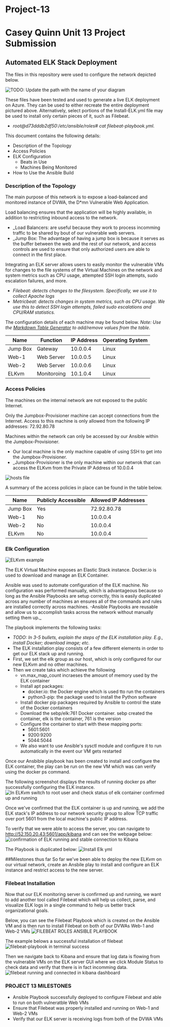 # Project-13
# Casey Quinn Unit 13 Project Submission
## Automated ELK Stack Deployment

The files in this repository were used to configure the network depicted below.

![TODO: Update the path with the name of your diagram](Images/diagram_filename.png)

These files have been tested and used to generate a live ELK deployment on Azure. They can be used to either recreate the entire deployment pictured above. Alternatively, select portions of the Install-ELK.yml file may be used to install only certain pieces of it, such as Filebeat.

  - _root@d73dddb2df50:/etc/ansible/roles# cat filebeat-playbook.yml._

This document contains the following details:
- Description of the Topology
- Access Policies
- ELK Configuration
  - Beats in Use
  - Machines Being Monitored
- How to Use the Ansible Build


### Description of the Topology

The main purpose of this network is to expose a load-balanced and monitored instance of DVWA, the D*mn Vulnerable Web Application.

Load balancing ensures that the application will be highly available, in addition to restricting inbound access to the network.
- _Load Balancers: are useful because they work to process incomming traffic to be shared by bout of our vulnerable web servers.
- _Jump Box: The advantage of having a jump box is because it serves as the buffer between the web and the rest of our network, and access controls are used to ensure that only authorized users are able to connect in the first place. 

Integrating an ELK server allows users to easily monitor the vulnerable VMs for changes to the file systems of the Virtual Machines on the network and system metrics such as CPU usage, attempted SSH login attempts, sudo escalation failures, and more.
- _Filebeat: detects changes to the filesystem. Specifically, we use it to collect Apache logs_
- _Metricbeat: detects changes in system metrics, such as CPU usage. We use this to detect SSH login attempts, failed sudo escalations and CPU/RAM statistics._

The configuration details of each machine may be found below.
_Note: Use the [Markdown Table Generator](http://www.tablesgenerator.com/markdown_tables) to add/remove values from the table_.

| Name     | Function     | IP Address | Operating System |
|----------|--------------|------------|------------------|
| Jump Box | Gateway      | 10.0.0.4   | Linux            |
| Web-1    | Web Server   | 10.0.0.5   | Linux            |
| Web-2    | Web Server   | 10.0.0.6   | Linux            |
| ELKvm    | Monitoroing  | 10.1.0.4   | Linux            |

### Access Policies

The machines on the internal network are not exposed to the public Internet. 

Only the Jumpbox-Provisioner machine can accept connections from the Internet. Access to this machine is only allowed from the following IP addresses: 72.92.80.78

Machines within the network can only be accessed by our Ansible within the Jumpbox-Provisioner.
- Our local machine is the only machine capable of using SSH to get into the Jumpbox-Provisioner. 
- _Jumpbox-Provisioner is the only machine within our netwrok that can access the ELKvm from the Private IP Address of 10.0.0.4

![hosts file](https://user-images.githubusercontent.com/77703892/120907178-73967400-c62d-11eb-9a64-4dc81bd608d6.PNG)


A summary of the access policies in place can be found in the table below.

| Name     | Publicly Accessible | Allowed IP Addresses |
|----------|---------------------|----------------------|
| Jump Box | Yes                 |  72.92.80.78         |
| Web-1    | No                  |  10.0.0.4            |
| Web-2    | No                  |  10.0.0.4            |
| ELKvm    | No                  |  10.0.0.4            |

### Elk Configuration
![ELKvm example](https://user-images.githubusercontent.com/77703892/120906884-1ef1f980-c62b-11eb-835f-aa3673ccb711.PNG)

The ELK Virtual Machine exposes an Elastic Stack instance. Docker.io is used to download and manage an ELK Container. 

Ansible was used to automate configuration of the ELK machine. No configuration was performed manually, which is advantageous because so long as the Ansible Playbooks are setup correctly, this is easily duplicated across any number of machines an ensures all of the commands and rules are installed correctly across machines. 
-Ansible Playbooks are reusable and allow us to accomplish tasks across the network without manually setting them up._

The playbook implements the following tasks:
- _TODO: In 3-5 bullets, explain the steps of the ELK installation play. E.g., install Docker; download image; etc._
- The ELK installation play consists of a few different elements in order to get our ELK stack up and running. 
- First, we set the elk group as our host, which is only configured for our new ELKvm and no other machines.
- Then we create taks which achieve the following
    - vn.max_map_count incraeses the amount of memory used by the ELK container
    - Install apt packages:
        - docker.io: the Docker engine which is used tto run the containers
        - python3-pip: the package used to install the Python software
    - Install docker pip packages required by Ansible to control the state of the Docker containers
    - Download the sebp/elk:761 Docker container. sebp created the container, elk is the container, 761 is the version
    - Configure the container to start with these mapping ports:
        - 5601:5601
        - 9200:9200
        - 5044:5044
    - We also want to use Ansible's sysctl module and configure it to run automatically in the event our VM gets restarted

Once our Ansbible playbook has been created to install and configure the ELK container, the play can be run on the new VM which was can verify using the docker ps command.  

The following screenshot displays the results of running docker ps after successfully configuring the ELK instance.
![In ELKvm switch to root user and check status of elk container confirmed up and running](https://user-images.githubusercontent.com/77703892/120907061-8492b580-c62c-11eb-866b-d43099a085e7.PNG)

Once we've confirmed that the ELK container is up and running, we add the ELK stack's IP address to our network security group to allow TCP traffic over port 5601 from the local machine's public IP address. 

To verify that we were able to access the server, you can navigate to http://52.150.20.43:5601/app/kibana and can see the webpage below:
![confirmation of ELK running and stable connection to Kibana](https://user-images.githubusercontent.com/77703892/120907043-501ef980-c62c-11eb-938d-7096d5287878.PNG)

The Playbook is duplicated below:
![Install Elk yml](https://user-images.githubusercontent.com/77703892/120906926-6a0c0c80-c62b-11eb-9eed-cb0bf6f123fc.PNG)

##Milestones thus far
So far we've been able to deploy the new ELKvm on our virtual network, create an Ansbile play to install and configure an ELK instance and restrict access to the new server.

### Filebeat Installation
Now that our ELK monitoring server is confirmed up and running, we want to add another tool called Filebeat which will help us collect, parse, and visualize ELK logs in a single command to help us better track organizational goals. 

Below, you can see the Filebeat Playbook which is created on the Ansible VM and is then run to install Filebeat on both of our DVWAs Web-1 and Web-2 VMs
![FILEBEAT ROLES ANSIBLE PLAYBOOK](https://user-images.githubusercontent.com/77703892/120907229-d7b93800-c62d-11eb-8082-e9094de10c77.PNG)

The example belows a successful installation of filebeat
![filebeat-playbook in terminal success](https://user-images.githubusercontent.com/77703892/120907230-d7b93800-c62d-11eb-91e9-5f0ab2be98ee.PNG)

Then we navigate back to Kibana and ensure that log data is flowing from the vulnerable VMs on the ELK server GUI where we click Module Status to check data and verify that there is in fact incomming data.
![filebeat running and connected in kibana dashboard](https://user-images.githubusercontent.com/77703892/120907357-ad1baf00-c62e-11eb-83e7-db0afffd2f94.PNG)


### PROJECT 13 MILESTONES
- Ansible Playbook successfully deployed to configure Filebeat and able to run on both vulneratble Web VMs
- Ensure that Filebeat was properly installed and running on Web-1 and Web-2 VMs
- Verify that our ELK server is receiving logs from both of the DVWA VMs


